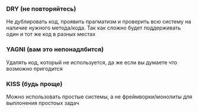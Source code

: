 ### DRY (не повторяйтесь)
Не дублировать код, проявить прагматизм и проверить всю систему на наличие нужного метода/кода. Так как сложно будет поддерживать один и тот же код в разных местах
### YAGNI (вам это непонадлбится)
Удалять код, который не используется, да же если вы думаете что возможно пригодится
### KISS (будь проще)
Можно использовать простые системы, а не фреймворки/монолиты для выплонения простоых задач
